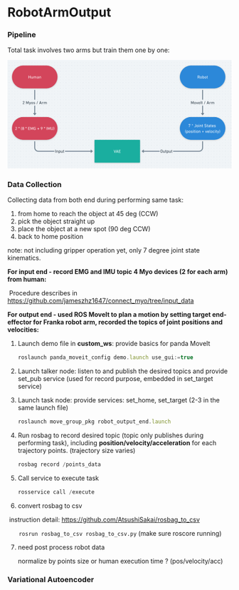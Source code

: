 # RobotArmOutput

### Pipeline

Total task involves two arms but train them one by one: 

![pipline](pipline.png)

### Data Collection

Collecting data from both end during performing same task: 

1. from home to reach the object at 45 deg (CCW)
2. pick the object straight up
3. place the object at a new spot (90 deg CCW)
4. back to home position

note: not including gripper operation yet, only 7 degree joint state kinematics.

**For input end - record EMG and IMU topic 4 Myo devices (2 for each arm) from human:**

​	Procedure describes in https://github.com/jameszhz1647/connect_myo/tree/input_data

**For output end - used ROS MoveIt to plan a motion by setting target end-effector for Franka robot arm, recorded the topics of joint positions and velocities:**

1. Launch demo file in **custom_ws**: provide basics for panda MoveIt 

   ```jsx
   roslaunch panda_moveit_config demo.launch use_gui:=true
   ```

2. Launch talker node: listen to and publish the desired topics and provide set_pub service (used for record purpose, embedded in set_target service)

3. Launch task node: provide services: set_home, set_target  (2-3 in the same launch file)

   ```jsx
   roslaunch move_group_pkg robot_output_end.launch 
   ```

4. Run rosbag to record desired topic (topic only publishes during performing task), including **position/velocity/acceleration** for each trajectory points. (trajectory size varies)

   ```jsx
   rosbag record /points_data
   ```

5. Call service to execute task

   ```jsx
   rosservice call /execute 
   ```
   
6. convert rosbag to csv

​	instruction detail: https://github.com/AtsushiSakai/rosbag_to_csv

​	`	rosrun rosbag_to_csv rosbag_to_csv.py` (make sure roscore running)

7. need post process robot data

   normalize by points size or human execution time ? (pos/velocity/acc) 

### Variational Autoencoder



